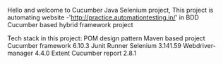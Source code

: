 Hello and welcome to Cucumber Java Selenium project, 
This project is automating website -'http://practice.automationtesting.in/' in BDD Cucumber based hybrid framework project

Tech stack in this project:
POM design pattern
Maven based project
Cucumber framework 6.10.3
Junit Runner
Selenium 3.141.59
Webdriver-manager 4.4.0
Extent Cucumber report 2.8.1
